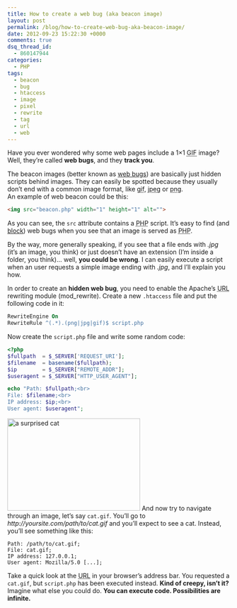 ```yaml
---
title: How to create a web bug (aka beacon image)
layout: post
permalink: /blog/how-to-create-web-bug-aka-beacon-image/
date: 2012-09-23 15:22:30 +0000
comments: true
dsq_thread_id:
  - 860147944
categories:
  - PHP
tags:
  - beacon
  - bug
  - htaccess
  - image
  - pixel
  - rewrite
  - tag
  - url
  - web
---
```


<p>
  Have you ever wondered why some web pages include a 1&#215;1 <abbr title="Graphics Interchange Format">GIF</abbr> image? Well, they&#8217;re called <strong>web bugs</strong>, and they <strong>track you</strong>.
</p>

<p>
  The beacon images (better known as <a href="http://en.wikipedia.org/wiki/Web_bug" title="Web bug on Wikipedia" target="_blank">web bugs</a>) are basically just hidden scripts behind images. They can easily be spotted because they usually don&#8217;t end with a common image format, like <abbr title="Graphics Interchange Format">gif</abbr>, <abbr title="Joint Photographic Experts Group">jpeg</abbr> or <abbr title="Portable Network Graphics">png</abbr>.<br />An example of web beacon could be this:
</p>

``` html
<img src="beacon.php" width="1" height="1" alt="">
```

<p>
  As you can see, the <code>src</code> attribute contains a <abbr title="PHP: Hypertext Preprocessor (recursive acronym)">PHP</abbr> script. It&#8217;s easy to find (and <a href="http://www.ghostery.com/" title="Ghostery" target="_blank" rel="nofollow">block</a>) web bugs when you see that an image is served as <abbr title="PHP: Hypertext Preprocessor (recursive acronym)">PHP</abbr>.
</p>

<p>
  By the way, more generally speaking, if you see that a file ends with <em>.jpg</em> (it&#8217;s an image, you think) or just doesn&#8217;t have an extension (I&#8217;m inside a folder, you think)&#8230; well, <strong>you could be wrong</strong>. I can easily execute a script when an user requests a simple image ending with <em>.jpg</em>, and I&#8217;ll explain you how.
</p>

<p>
  In order to create an <strong>hidden web bug</strong>, you need to enable the Apache&#8217;s <abbr title="Uniform Resource Locator">URL</abbr> rewriting module (mod_rewrite). Create a new <code>.htaccess</code> file and put the following code in it:
</p>

``` apache
RewriteEngine On
RewriteRule ^(.*).(png|jpg|gif)$ script.php
```

<p>
  Now create the <code>script.php</code> file and write some random code:
</p>

``` php
<?php
$fullpath  = $_SERVER['REQUEST_URI'];
$filename  = basename($fullpath);
$ip        = $_SERVER["REMOTE_ADDR"];
$useragent = $_SERVER["HTTP_USER_AGENT"];

echo "Path: $fullpath;<br>
File: $filename;<br>
IP address: $ip;<br>
User agent: $useragent";
```

<p>
  <img src="/images/cat-surprised.gif" alt="a surprised cat" width="300" height="208" class="basic-alignment left" />
  And now try to navigate through an image, let&#8217;s say <code>cat.gif</code>. You&#8217;ll go to <em>http://yoursite.com/path/to/cat.gif</em> and you&#8217;ll expect to see a cat. Instead, you&#8217;ll see something like this:
</p>

```
Path: /path/to/cat.gif;
File: cat.gif;
IP address: 127.0.0.1;
User agent: Mozilla/5.0 [...];
```

<p>
  Take a quick look at the <abbr title="Uniform Resource Locator">URL</abbr> in your browser&#8217;s address bar. You requested a <code>cat.gif</code>, but <code>script.php</code> has been executed instead. <strong>Kind of creepy, isn&#8217;t it?</strong> Imagine what else you could do. <strong>You can execute code. Possibilities are infinite.</strong>
</p>

